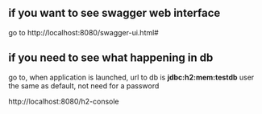 

## if you want to see swagger web interface 

go to 
http://localhost:8080/swagger-ui.html#

## if you need to see what happening in db 
 
go to, when application is launched, 
url to db is 
<b>jdbc:h2:mem:testdb</b>
user the same as default, not need for a password 

http://localhost:8080/h2-console